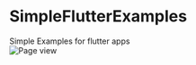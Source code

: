 # SimpleFlutterExamples
Simple Examples for flutter apps<br/>
![Page view](https://media1.tenor.com/images/45e529c116a1758fd09bdb27e2172eca/tenor.gif?itemid=11674749)
